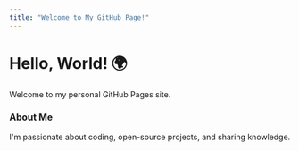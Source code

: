 ```yaml
---
title: "Welcome to My GitHub Page!"
---
```


# Hello, World! 🌍

Welcome to my personal GitHub Pages site.  

### About Me  
I'm passionate about coding, open-source projects, and sharing knowledge.  
